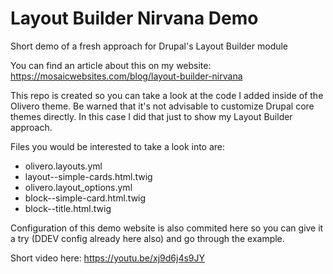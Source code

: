 # Layout Builder Nirvana Demo
Short demo of a fresh approach for Drupal's Layout Builder module

You can find an article about this on my website: https://mosaicwebsites.com/blog/layout-builder-nirvana

This repo is created so you can take a look at the code I added inside of the Olivero theme. Be warned that it's not advisable to customize Drupal core themes directly. In this case I did that just to show my Layout Builder approach.

Files you would be interested to take a look into are: 
- olivero.layouts.yml
- layout--simple-cards.html.twig
- olivero.layout_options.yml
- block--simple-card.html.twig
- block--title.html.twig

Configuration of this demo website is also commited here so you can give it a try (DDEV config already here also) and go through the example.

Short video here: https://youtu.be/xj9d6j4s9JY
